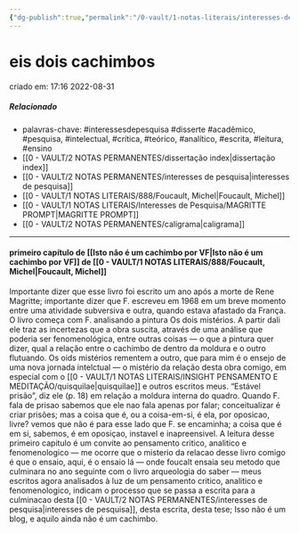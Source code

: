 ```yaml
---
{"dg-publish":true,"permalink":"/0-vault/1-notas-literais/interesses-de-pesquisa/eis-dois-cachimbos/","tags":["interessesdepesquisa","disserte","acadêmico","pesquisa","intelectual","crítica","teórico","analítico","escrita","leitura","ensino"],"dgHomeLink":true,"dgShowLocalGraph":true,"dgShowFileTree":true,"dgEnableSearch":true,"noteIcon":""}
---
```


# eis dois cachimbos
criado em: 17:16 2022-08-31

##### Relacionado
- palavras-chave: #interessesdepesquisa #disserte 
#acadêmico, #pesquisa, #intelectual, #crítica, #teórico, #analítico, #escrita, #leitura, #ensino
- [[0 - VAULT/2 NOTAS PERMANENTES/dissertação index\|dissertação index]]
- [[0 - VAULT/2 NOTAS PERMANENTES/interesses de pesquisa\|interesses de pesquisa]]
- [[0 - VAULT/1 NOTAS LITERAIS/888/Foucault, Michel\|Foucault, Michel]]
- [[0 - VAULT/1 NOTAS LITERAIS/Interesses de Pesquisa/MAGRITTE PROMPT\|MAGRITTE PROMPT]]
- [[0 - VAULT/2 NOTAS PERMANENTES/caligrama\|caligrama]]

---
#### primeiro capítulo de [[Isto não é um cachimbo por VF\|Isto não é um cachimbo por VF]] de [[0 - VAULT/1 NOTAS LITERAIS/888/Foucault, Michel\|Foucault, Michel]]

Importante dizer que esse livro foi escrito um ano após a morte de Rene Magritte; importante dizer que F. escreveu em 1968 em um breve momento entre uma atividade subversiva e outra, quando estava afastado da França.
O livro começa com F. analisando a pintura Os dois mistérios. A partir dali ele traz as incertezas que a obra suscita, através de uma análise que poderia ser fenomenológica, entre outras coisas — o que a pintura quer dizer, qual a relação entre o cachimbo de dentro da moldura e o outro flutuando. Os oids mistérios rementem a outro, que para mim é o ensejo de uma nova jornada intelctual — o mistério da relação desta obra comigo, em especial com o [[0 - VAULT/1 NOTAS LITERAIS/INSIGHT PENSAMENTO E MEDITAÇÃO/quisquilae\|quisquilae]] e outros escritos meus. 
“Estável prisão”, diz ele (p. 18) em relação a moldura interna do quadro. Quando F. fala de prisao sabemos que ele nao fala apenas por falar; conceitualizar é criar prisões; mas a coisa que é, ou a coisa-em-si, é ela, por oposicao, livre? vemos que não é para esse lado que F. se encaminha; a coisa que é em si, sabemos, é em oposiçao, instavel e inapreensivel. 
A leitura desse primeiro capitulo é um convite ao pensamento critico, analitico e fenomenologico — me ocorre que o misterio da relacao desse livro comigo é que o ensaio, aqui, é o ensaio lá — onde foucalt ensaia seu metodo que culminara no ano seguinte com o livro arqueologia do saber — meus escritos agora analisados à luz de um pensamento critico, analitico e fenomenologico, indicam o processo que se passa a escrita para a culminacao desta [[0 - VAULT/2 NOTAS PERMANENTES/interesses de pesquisa\|interesses de pesquisa]], desta escrita, desta tese; Isso não é um blog, e aquilo ainda não é um cachimbo.
